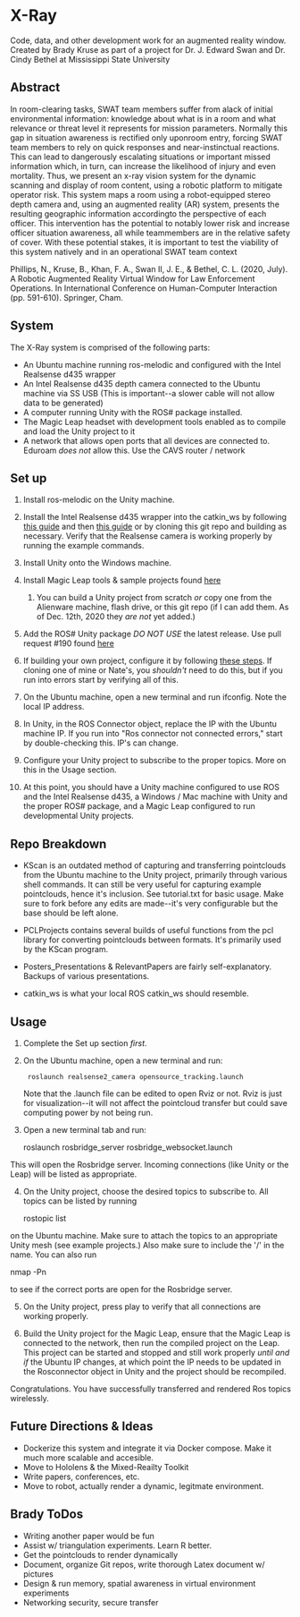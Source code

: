# X-Ray
Code, data, and other development work for an augmented reality window. Created by Brady Kruse as part of a project for Dr. J. Edward Swan and Dr. Cindy Bethel at Mississippi State University

## Abstract
In room-clearing tasks, SWAT team members suffer from alack  of  initial  environmental  information:  knowledge  about  what  is  in a room and what relevance or threat level it represents for mission parameters. Normally this gap in situation awareness is rectified only uponroom entry, forcing SWAT team members to rely on quick responses and near-instinctual reactions. This can lead to dangerously escalating situations or important missed information which, in turn, can increase the likelihood of injury and even mortality. Thus, we present an x-ray vision system for the dynamic scanning and display of room content, using a robotic platform to mitigate operator risk. This system maps a room using a robot-equipped stereo depth camera and, using an augmented reality (AR) system, presents the resulting geographic information accordingto the perspective of each officer. This intervention has the potential to notably lower risk and increase officer situation awareness, all while teammembers are in the relative safety of cover. With these potential stakes, it is  important to test the viability of this system natively  and in an operational SWAT team context

Phillips, N., Kruse, B., Khan, F. A., Swan II, J. E., & Bethel, C. L. (2020, July). A Robotic Augmented Reality Virtual Window for Law Enforcement Operations. In International Conference on Human-Computer Interaction (pp. 591-610). Springer, Cham.

## System

The X-Ray system is comprised of the following parts:

* An Ubuntu machine running ros-melodic and configured with the Intel Realsense d435 wrapper
* An Intel Realsense d435 depth camera connected to the Ubuntu machine via SS USB (This is important--a slower cable will not allow data to be generated)
* A computer running Unity with the ROS# package installed.
* The Magic Leap headset with development tools enabled as to compile and load the Unity project to it
* A network that allows open ports that all devices are connected to. Eduroam *does not* allow this. Use the CAVS router / network

## Set up

1. Install ros-melodic on the Unity machine.

2. Install the Intel Realsense d435 wrapper into the catkin_ws by following [this guide](https://github.com/IntelRealSense/realsense-ros) and then [this guide](https://github.com/IntelRealSense/realsense-ros/wiki/SLAM-with-D435i) or by cloning this git repo and building as necessary. Verify that the Realsense camera is working properly by running the example commands.

3. Install Unity onto the Windows machine.

4. Install Magic Leap tools & sample projects found [here](https://developer.magicleap.com/en-us/learn/guides/get-started-developing-in-unity)

   1. You can build a Unity project from scratch *or* copy one from the Alienware machine, flash drive, or this git repo (if I can add them. As of Dec. 12th, 2020 they *are not* yet added.)

5. Add the ROS# Unity package *DO NOT USE* the latest release. Use pull request #190 found [here](https://github.com/siemens/ros-sharp/pull/190)

6. If building your own project, configure it by following [these steps](https://github.com/siemens/ros-sharp/issues/184#issuecomment-664647025). If cloning one of mine or Nate's, you *shouldn't* need to do this, but if you run into errors start by verifying all of this.

7. On the Ubuntu machine, open a new terminal and run ifconfig. Note the local IP address.

8. In Unity, in the ROS Connector object, replace the IP with the Ubuntu machine IP. If you run into "Ros connector not connected errors," start by double-checking this. IP's can change.

9. Configure your Unity project to subscribe to the proper topics. More on this in the Usage section.

10. At this point, you should have a Unity machine configured to use ROS and the Intel Realsense d435, a Windows / Mac machine with Unity and the proper ROS# package, and a Magic Leap configured to run developmental Unity projects.

## Repo Breakdown

* KScan is an outdated method of capturing and transferring pointclouds from the Ubuntu machine to the Unity project, primarily through various shell commands. It can still be very useful for capturing example pointclouds, hence it's inclusion. See tutorial.txt for basic usage. Make sure to fork before any edits are made--it's very configurable but the base should be left alone.

* PCLProjects contains several builds of useful functions from the pcl library for converting pointclouds between formats. It's primarily used by the KScan program.

* Posters_Presentations & RelevantPapers are fairly self-explanatory. Backups of various presentations.

* catkin_ws is what your local ROS catkin_ws should resemble.

## Usage

1. Complete the Set up section *first*.

2. On the Ubuntu machine, open a new terminal and run:

        roslaunch realsense2_camera opensource_tracking.launch

   Note that the .launch file can be edited to open Rviz or not. Rviz is just for visualization--it will not affect the pointcloud transfer but could save computing power by not being run.

3. Open a new terminal tab and run:
   
   roslaunch rosbridge_server rosbridge_websocket.launch

This will open the Rosbridge server. Incoming connections (like Unity or the Leap) will be listed as appropriate.

4. On the Unity project, choose the desired topics to subscribe to. All topics can be listed by running 
   
   rostopic list

on the Ubuntu machine. Make sure to attach the topics to an appropriate Unity mesh (see example projects.) Also make sure to include the '/' in the name. You can also run 

   nmap -Pn <Ubuntu machine IP>

to see if the correct ports are open for the Rosbridge server.

5. On the Unity project, press play to verify that all connections are working properly.

6. Build the Unity project for the Magic Leap, ensure that the Magic Leap is connected to the network, then run the compiled project on the Leap. This project can be started and stopped and still work properly *until and if* the Ubuntu IP changes, at which point the IP needs to be updated in the Rosconnector object in Unity and the project should be recompiled.

Congratulations. You have successfully transferred and rendered Ros topics wirelessly. 

## Future Directions & Ideas

* Dockerize this system and integrate it via Docker compose. Make it much more scalable and accesible. 
* Move to Hololens & the Mixed-Reailty Toolkit
* Write papers, conferences, etc.
* Move to robot, actually render a dynamic, legitmate environment.

## Brady ToDos

* Writing another paper would be fun
* Assist w/ triangulation experiments. Learn R better.
* Get the pointclouds to render dynamically
* Document, organize Git repos, write thorough Latex document w/ pictures
* Design & run memory, spatial awareness in virtual environment experiments
* Networking security, secure transfer